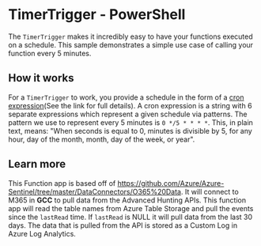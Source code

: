 # TimerTrigger - PowerShell

The `TimerTrigger` makes it incredibly easy to have your functions executed on a schedule. This sample demonstrates a simple use case of calling your function every 5 minutes.

## How it works

For a `TimerTrigger` to work, you provide a schedule in the form of a [cron expression](https://en.wikipedia.org/wiki/Cron#CRON_expression)(See the link for full details). A cron expression is a string with 6 separate expressions which represent a given schedule via patterns. The pattern we use to represent every 5 minutes is `0 */5 * * * *`. This, in plain text, means: "When seconds is equal to 0, minutes is divisible by 5, for any hour, day of the month, month, day of the week, or year".

## Learn more

This Function app is based off of https://github.com/Azure/Azure-Sentinel/tree/master/DataConnectors/O365%20Data.  It will connect to M365 in **GCC** to pull data from the Advanced Hunting APIs.  This function app will read the table names from Azure Table Storage and pull the events since the `lastRead` time.  If `lastRead` is NULL it will pull data from the last 30 days. The data that is pulled from the API is stored as a Custom Log in Azure Log Analytics.
